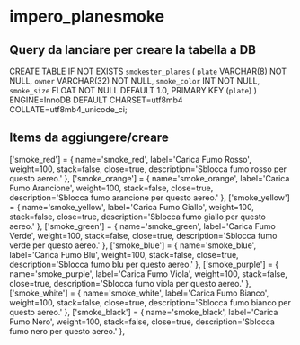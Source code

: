 # impero_planesmoke

## Query da lanciare per creare la tabella a DB
CREATE TABLE IF NOT EXISTS `smokester_planes` (
  `plate`       VARCHAR(8)   NOT NULL,
  `owner`       VARCHAR(32)  NOT NULL,
  `smoke_color` INT          NOT NULL,
  `smoke_size`  FLOAT        NOT NULL DEFAULT 1.0,
  PRIMARY KEY (`plate`)
) ENGINE=InnoDB DEFAULT CHARSET=utf8mb4 COLLATE=utf8mb4_unicode_ci;

## Items da aggiungere/creare
['smoke_red']    = { name='smoke_red',    label='Carica Fumo Rosso',    weight=100, stack=false, close=true, description='Sblocca fumo rosso per questo aereo.' },
['smoke_orange'] = { name='smoke_orange', label='Carica Fumo Arancione', weight=100, stack=false, close=true, description='Sblocca fumo arancione per questo aereo.' },
['smoke_yellow'] = { name='smoke_yellow', label='Carica Fumo Giallo',    weight=100, stack=false, close=true, description='Sblocca fumo giallo per questo aereo.' },
['smoke_green']  = { name='smoke_green',  label='Carica Fumo Verde',     weight=100, stack=false, close=true, description='Sblocca fumo verde per questo aereo.' },
['smoke_blue']   = { name='smoke_blue',   label='Carica Fumo Blu',       weight=100, stack=false, close=true, description='Sblocca fumo blu per questo aereo.' },
['smoke_purple'] = { name='smoke_purple', label='Carica Fumo Viola',     weight=100, stack=false, close=true, description='Sblocca fumo viola per questo aereo.' },
['smoke_white']  = { name='smoke_white',  label='Carica Fumo Bianco',    weight=100, stack=false, close=true, description='Sblocca fumo bianco per questo aereo.' },
['smoke_black']  = { name='smoke_black',  label='Carica Fumo Nero',      weight=100, stack=false, close=true, description='Sblocca fumo nero per questo aereo.' },